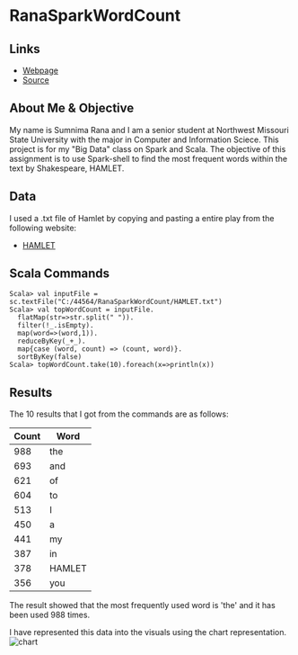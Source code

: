 # RanaSparkWordCount

## Links
- [Webpage](https://sumnimarana1.github.io/RanaSparkWordCount/ "Rana Spark Word Count")
- [Source](https://github.com/Sumnimarana1/RanaSparkWordCount  "Rana Spark Project Source")

## About Me & Objective
My name is Sumnima Rana and I am a senior student at Northwest Missouri State University with the major in Computer and Information Sciece. This project is for my "Big Data" class on Spark and Scala. The objective of this assignment is to use Spark-shell to find the most frequent words within the text by Shakespeare, HAMLET. 

## Data
I used a .txt file of Hamlet by copying and pasting a entire play from the following website:
- [HAMLET](http://shakespeare.mit.edu/hamlet/full.html "Website for Hamlet")

## Scala Commands
```
Scala> val inputFile = sc.textFile("C:/44564/RanaSparkWordCount/HAMLET.txt")
Scala> val topWordCount = inputFile.
  flatMap(str=>str.split(" ")).
  filter(!_.isEmpty).
  map(word=>(word,1)).
  reduceByKey(_+_).
  map{case (word, count) => (count, word)}.
  sortByKey(false)
Scala> topWordCount.take(10).foreach(x=>println(x))
```

## Results
The 10 results that I got from the commands are as follows:

| Count | Word |
|-------|------|
| 988   | the  |
| 693   | and  |
| 621   | of   |
| 604   | to   |
| 513   | I    |
| 450   | a    |
| 441   | my   |
| 387   | in   |
| 378   |HAMLET|
| 356   | you  |

The result showed that the most frequently used word is 'the' and it has been used 988 times.

I have represented this data into the visuals using the chart representation.
![chart](https://user-images.githubusercontent.com/33071134/48314465-876dbc80-e58f-11e8-892d-efb5ca29f169.png)



